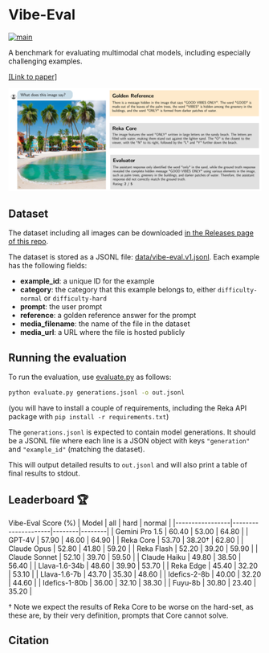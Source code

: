 # Vibe-Eval

[![main](https://github.com/reka-ai/reka-vibe-eval/actions/workflows/actions.yml/badge.svg)](https://github.com/reka-ai/reka-vibe-eval/actions/workflows/actions.yml)

A benchmark for evaluating multimodal chat models, including especially challenging examples.

[[Link to paper]](https://reka.ai/s/reka_vibe_eval_paper.pdf)

![Example from the dataset](figure.png)

## Dataset

The dataset including all images can be downloaded [in the Releases page of this repo](https://github.com/reka-ai/reka-vibe-eval/releases/tag/v1.0.0).

The dataset is stored as a JSONL file: [data/vibe-eval.v1.jsonl](data/vibe-eval.v1.jsonl).
Each example has the following fields:

- **example_id**: a unique ID for the example
- **category**: the category that this example belongs to, either `difficulty-normal` or `difficulty-hard`
- **prompt**: the user prompt
- **reference**: a golden reference answer for the prompt
- **media_filename**: the name of the file in the dataset
- **media_url**: a URL where the file is hosted publicly

## Running the evaluation

To run the evaluation, use [evaluate.py](evaluate.py) as follows:

```bash
python evaluate.py generations.jsonl -o out.jsonl
```

(you will have to install a couple of requirements, including the Reka API package with `pip install -r requirements.txt`)

The `generations.jsonl` is expected to contain model generations. It should be a JSONL file where each line is a JSON object with keys `"generation"` and `"example_id"` (matching the dataset).

This will output detailed results to `out.jsonl` and will also print a table of final results to stdout.

## Leaderboard 🏆
Vibe-Eval Score (%)
| Model           | all         | hard       | normal     |
|-----------------|---------------------|--------|--------|
| Gemini Pro 1.5  | 60.40               | 53.00  | 64.80  |
| GPT-4V          | 57.90               | 46.00  | 64.90  |
| Reka Core       | 53.70               | 38.20† | 62.80  |
| Claude Opus     | 52.80               | 41.80  | 59.20  |
| Reka Flash      | 52.20               | 39.20  | 59.90  |
| Claude Sonnet   | 52.10               | 39.70  | 59.50  |
| Claude Haiku    | 49.80               | 38.50  | 56.40  |
| Llava-1.6-34b   | 48.60               | 39.90  | 53.70  |
| Reka Edge       | 45.40               | 32.20  | 53.10  |
| Llava-1.6-7b    | 43.70               | 35.30  | 48.60  |
| Idefics-2-8b    | 40.00               | 32.20  | 44.60  |
| Idefics-1-80b   | 36.00               | 32.10  | 38.30  |
| Fuyu-8b         | 30.80               | 23.40  | 35.20  |

† Note we expect the results of Reka Core to be worse on the hard-set, as these are, by their very definition, prompts that Core cannot solve.

## Citation

